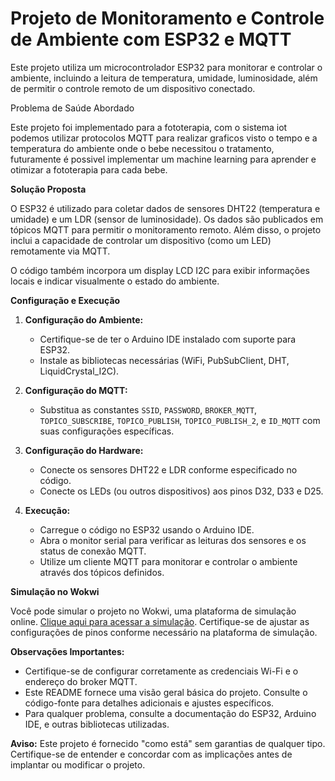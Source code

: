 # Projeto de Monitoramento e Controle de Ambiente com ESP32 e MQTT

Este projeto utiliza um microcontrolador ESP32 para monitorar e controlar o ambiente, incluindo a leitura de temperatura, umidade, luminosidade, além de permitir o controle remoto de um dispositivo conectado.

Problema de Saúde Abordado

Este projeto foi implementado para a fototerapia, com o sistema iot podemos utilizar protocolos MQTT para realizar graficos visto o tempo e a temperatura do ambiente onde o bebe necessitou o tratamento, futuramente é possivel implementar um machine learning para aprender e otimizar a fototerapia para cada bebe.

**Solução Proposta**

O ESP32 é utilizado para coletar dados de sensores DHT22 (temperatura e umidade) e um LDR (sensor de luminosidade). Os dados são publicados em tópicos MQTT para permitir o monitoramento remoto. Além disso, o projeto inclui a capacidade de controlar um dispositivo (como um LED) remotamente via MQTT.

O código também incorpora um display LCD I2C para exibir informações locais e indicar visualmente o estado do ambiente.

**Configuração e Execução**

1. **Configuração do Ambiente:**
   - Certifique-se de ter o Arduino IDE instalado com suporte para ESP32.
   - Instale as bibliotecas necessárias (WiFi, PubSubClient, DHT, LiquidCrystal_I2C).

2. **Configuração do MQTT:**
   - Substitua as constantes `SSID`, `PASSWORD`, `BROKER_MQTT`, `TOPICO_SUBSCRIBE`, `TOPICO_PUBLISH`, `TOPICO_PUBLISH_2`, e `ID_MQTT` com suas configurações específicas.

3. **Configuração do Hardware:**
   - Conecte os sensores DHT22 e LDR conforme especificado no código.
   - Conecte os LEDs (ou outros dispositivos) aos pinos D32, D33 e D25.

4. **Execução:**
   - Carregue o código no ESP32 usando o Arduino IDE.
   - Abra o monitor serial para verificar as leituras dos sensores e os status de conexão MQTT.
   - Utilize um cliente MQTT para monitorar e controlar o ambiente através dos tópicos definidos.

**Simulação no Wokwi**

Você pode simular o projeto no Wokwi, uma plataforma de simulação online. [Clique aqui para acessar a simulação](https://wokwi.com/projects/381574176140425217). Certifique-se de ajustar as configurações de pinos conforme necessário na plataforma de simulação.

**Observações Importantes:**
- Certifique-se de configurar corretamente as credenciais Wi-Fi e o endereço do broker MQTT.
- Este README fornece uma visão geral básica do projeto. Consulte o código-fonte para detalhes adicionais e ajustes específicos.
- Para qualquer problema, consulte a documentação do ESP32, Arduino IDE, e outras bibliotecas utilizadas.

**Aviso:**
Este projeto é fornecido "como está" sem garantias de qualquer tipo. Certifique-se de entender e concordar com as implicações antes de implantar ou modificar o projeto.
